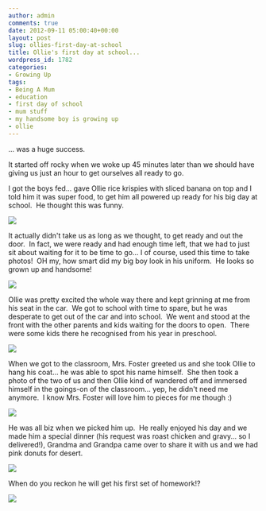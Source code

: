 ```yaml
---
author: admin
comments: true
date: 2012-09-11 05:00:40+00:00
layout: post
slug: ollies-first-day-at-school
title: Ollie's first day at school...
wordpress_id: 1782
categories:
- Growing Up
tags:
- Being A Mum
- education
- first day of school
- mum stuff
- my handsome boy is growing up
- ollie
---
```


... was a huge success.

It started off rocky when we woke up 45 minutes later than we should have giving us just an hour to get ourselves all ready to go.

I got the boys fed... gave Ollie rice krispies with sliced banana on top and I told him it was super food, to get him all powered up ready for his big day at school.  He thought this was funny.

[![](http://www.outmumbered.com/wp-content/uploads/2012/09/DSC_88351-1024x682.jpg)](http://www.outmumbered.com/wp-content/uploads/2012/09/DSC_88351.jpg)

It actually didn't take us as long as we thought, to get ready and out the door.  In fact, we were ready and had enough time left, that we had to just sit about waiting for it to be time to go... I of course, used this time to take photos!  OH my, how smart did my big boy look in his uniform.  He looks so grown up and handsome!

[![](http://www.outmumbered.com/wp-content/uploads/2012/09/DSC_8846-1024x682.jpg)](http://www.outmumbered.com/wp-content/uploads/2012/09/DSC_8846.jpg)

Ollie was pretty excited the whole way there and kept grinning at me from his seat in the car.  We got to school with time to spare, but he was desperate to get out of the car and into school.  We went and stood at the front with the other parents and kids waiting for the doors to open.  There were some kids there he recognised from his year in preschool.

[![](http://www.outmumbered.com/wp-content/uploads/2012/09/DSC_8853-682x1024.jpg)](http://www.outmumbered.com/wp-content/uploads/2012/09/DSC_8853.jpg)

When we got to the classroom, Mrs. Foster greeted us and she took Ollie to hang his coat... he was able to spot his name himself.  She then took a photo of the two of us and then Ollie kind of wandered off and immersed himself in the goings-on of the classroom... yep, he didn't need me anymore.  I know Mrs. Foster will love him to pieces for me though :)

[![](http://www.outmumbered.com/wp-content/uploads/2012/09/DSC_8858-682x1024.jpg)](http://www.outmumbered.com/wp-content/uploads/2012/09/DSC_8858.jpg)

He was all biz when we picked him up.  He really enjoyed his day and we made him a special dinner (his request was roast chicken and gravy... so I delivered!), Grandma and Grandpa came over to share it with us and we had pink donuts for desert.

[![](http://www.outmumbered.com/wp-content/uploads/2012/09/DSC_8861-682x1024.jpg)](http://www.outmumbered.com/wp-content/uploads/2012/09/DSC_8861.jpg)

When do you reckon he will get his first set of homework!?

[![](http://www.outmumbered.com/wp-content/uploads/2012/09/DSC_8865-682x1024.jpg)](http://www.outmumbered.com/wp-content/uploads/2012/09/DSC_8865.jpg)
